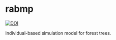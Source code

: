 
<!-- README.md is generated from README.Rmd. Please edit that file -->

# rabmp

[![DOI](https://zenodo.org/badge/118473630.svg)](https://zenodo.org/badge/latestdoi/118473630)

Individual-based simulation model for forest trees.
